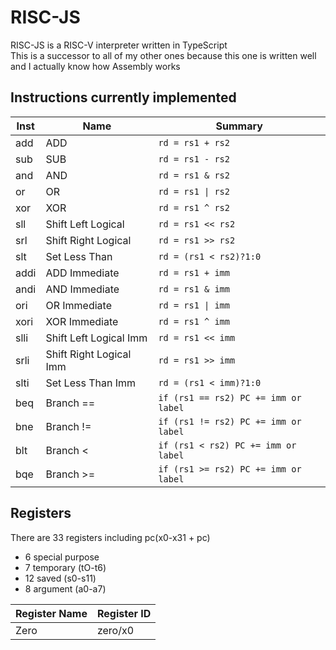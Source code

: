 # RISC-JS
RISC-JS is a RISC-V interpreter written in TypeScript<br>
This is a successor to all of my other ones because this one is written well and I actually know how Assembly works

## Instructions currently implemented
Inst | Name | Summary
--- | --- | ---
add | ADD | `rd = rs1 + rs2`
sub | SUB | `rd = rs1 - rs2`
and | AND | `rd = rs1 & rs2`
or | OR | `rd = rs1 \| rs2`
xor | XOR | `rd = rs1 ^ rs2`
sll | Shift Left Logical | `rd = rs1 << rs2`
srl | Shift Right Logical | `rd = rs1 >> rs2`
slt | Set Less Than | `rd = (rs1 < rs2)?1:0`
addi | ADD Immediate | `rd = rs1 + imm`
andi | AND Immediate | `rd = rs1 & imm`
ori | OR Immediate | `rd = rs1 \| imm`
xori | XOR Immediate | `rd = rs1 ^ imm`
slli | Shift Left Logical Imm | `rd = rs1 << imm`
srli | Shift Right Logical Imm | `rd = rs1 >> imm`
slti | Set Less Than Imm | `rd = (rs1 < imm)?1:0`
beq | Branch == | `if (rs1 == rs2) PC += imm or label`
bne | Branch != | `if (rs1 != rs2) PC += imm or label`
blt | Branch < | `if (rs1 < rs2) PC += imm or label`
bqe | Branch >= | `if (rs1 >= rs2) PC += imm or label`


## Registers
There are 33 registers including pc(x0-x31 + pc)
* 6 special purpose
* 7 temporary (tO-t6)
* 12 saved (s0-s11)
* 8 argument (a0-a7)

Register Name | Register ID
---- | ----
Zero | zero/x0
